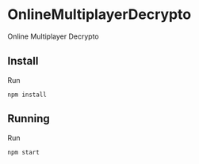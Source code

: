# OnlineMultiplayerDecrypto

Online Multiplayer Decrypto

## Install

Run

```
npm install
```

## Running

Run

```
npm start
```
